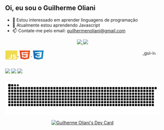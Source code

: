 ## Oi, eu sou o Guilherme Oliani
- 👀 Estou interessado em aprender linguagens de programação
- 🌱 Atualmente estou aprendendo Javascript
- 📫 Contate-me pelo email: guilhermenoliani@gmail.com

<div align="center">
  <a href="https://github.com/guilhermenoliani/">
  <img height="160em" src="https://github-readme-stats.vercel.app/api?username=guilhermenoliani&show_icons=true&theme=dark&include_all_commits=true&count_private=true"/>
  <img height="160em" src="https://github-readme-stats.vercel.app/api/top-langs/?username=guilhermenoliani&layout=compact&langs_count=7&theme=dark"/>
    
</div>
  <div style="display: inline_block"><br>
  <img align="center" alt="js-gui" height="30" width="40" src="https://raw.githubusercontent.com/devicons/devicon/master/icons/javascript/javascript-plain.svg">
  <img align="center" alt="HTML-gui" height="30" width="40" src="https://raw.githubusercontent.com/devicons/devicon/master/icons/html5/html5-original.svg">
  <img align="center" alt="CSS-gui" height="30" width="40" src="https://raw.githubusercontent.com/devicons/devicon/master/icons/css3/css3-original.svg">
  <img align="right" alt="gui-img" height="100" style="border-radius:50%;" src="https://scontent.fbfh10-1.fna.fbcdn.net/v/t1.18169-9/21463156_1456404184413588_7095077430999903094_n.jpg?_nc_cat=102&ccb=1-5&_nc_sid=09cbfe&_nc_eui2=AeGb8n3NYcX6zqSkDwo3gOmEobFFQTxfmt-hsUVBPF-a37vSLYXxq-cGGapXWvVU6jkxG71osCEP6p63xin5UnuR&_nc_ohc=E4bP1o5430YAX9bjKzI&_nc_ht=scontent.fbfh10-1.fna&oh=2c8d559b9c81ac495bfdfe08a963294c&oe=61893C42">
     
</div>
  
  
  ##
  
  
  <div> 
  <a href="https://www.instagram.com/guioliani/" target="_blank"><img src="https://img.shields.io/badge/-Instagram-%23E4405F?style=for-the-badge&logo=instagram&logoColor=white" target="_blank"></a>
  <a href = "mailto:guinoliani@gmail.com"><img src="https://img.shields.io/badge/-Gmail-%23333?style=for-the-badge&logo=gmail&logoColor=white" target="_blank"></a>
  <a href="https://www.linkedin.com/in/guioliani/" target="_blank"><img src="https://img.shields.io/badge/-LinkedIn-%230077B5?style=for-the-badge&logo=linkedin&logoColor=white" target="_blank"></a> 
 
  ![Snake animation](https://github.com/guilhermenoliani/guilhermenoliani/blob/output/github-contribution-grid-snake.svg)
 
</div>
 <div align="center">
   <a href="https://app.daily.dev/GuilhermeOliani"><img src="https://api.daily.dev/devcards/06fd79b1be354b4eac2932a01b927ac8.png?r=oav" width="300" alt="Guilherme Oliani's Dev Card"/></a>
  </div>
  
